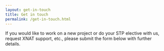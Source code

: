 ```yaml
---
layout: get-in-touch
title: Get in touch
permalink: /get-in-touch.html
---
```


If you would like to work on a new project or do your STP elective with us, request XNAT support, etc., please submit 
the form below with further details.

